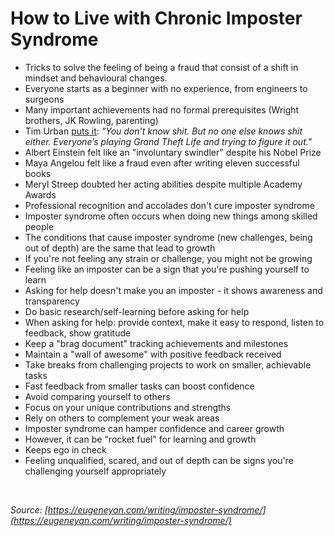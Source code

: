 # How to Live with Chronic Imposter Syndrome

- Tricks to solve the feeling of being a fraud that consist of a shift in mindset and behavioural changes.
- Everyone starts as a beginner with no experience, from engineers to surgeons
- Many important achievements had no formal prerequisites (Wright brothers, JK Rowling, parenting)
- Tim Urban [puts it](https://waitbutwhy.com/2015/11/the-cook-and-the-chef-musks-secret-sauce.html): _"You don’t know shit. But no one else knows shit either. Everyone’s playing Grand Theft Life and trying to figure it out."_
- Albert Einstein felt like an "involuntary swindler" despite his Nobel Prize
- Maya Angelou felt like a fraud even after writing eleven successful books
- Meryl Streep doubted her acting abilities despite multiple Academy Awards
- Professional recognition and accolades don't cure imposter syndrome
- Imposter syndrome often occurs when doing new things among skilled people
- The conditions that cause imposter syndrome (new challenges, being out of depth) are the same that lead to growth
- If you're not feeling any strain or challenge, you might not be growing
- Feeling like an imposter can be a sign that you're pushing yourself to learn
- Asking for help doesn't make you an imposter - it shows awareness and transparency
- Do basic research/self-learning before asking for help
- When asking for help: provide context, make it easy to respond, listen to feedback, show gratitude
- Keep a "brag document" tracking achievements and milestones
- Maintain a "wall of awesome" with positive feedback received
- Take breaks from challenging projects to work on smaller, achievable tasks
- Fast feedback from smaller tasks can boost confidence
- Avoid comparing yourself to others
- Focus on your unique contributions and strengths
- Rely on others to complement your weak areas
- Imposter syndrome can hamper confidence and career growth
- However, it can be "rocket fuel" for learning and growth
- Keeps ego in check
- Feeling unqualified, scared, and out of depth can be signs you're challenging yourself appropriately

<br>

_Source: [https://eugeneyan.com/writing/imposter-syndrome/](https://eugeneyan.com/writing/imposter-syndrome/)_
